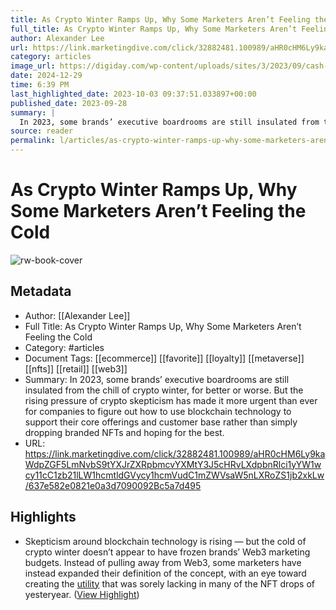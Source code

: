 ```yaml
---
title: As Crypto Winter Ramps Up, Why Some Marketers Aren’t Feeling the Cold
full_title: As Crypto Winter Ramps Up, Why Some Marketers Aren’t Feeling the Cold
author: Alexander Lee
url: https://link.marketingdive.com/click/32882481.100989/aHR0cHM6Ly9kaWdpZGF5LmNvbS9tYXJrZXRpbmcvYXMtY3J5cHRvLXdpbnRlci1yYW1wcy11cC1zb21lLW1hcmtldGVycy1hcmVudC1mZWVsaW5nLXRoZS1jb2xkLw/637e582e0821e0a3d7090092Bc5a7d495
category: articles
image_url: https://digiday.com/wp-content/uploads/sites/3/2023/09/cash-flow-digiday.jpg
date: 2024-12-29
time: 6:39 PM
last_highlighted_date: 2023-10-03 09:37:51.033897+00:00
published_date: 2023-09-28
summary: |
  In 2023, some brands’ executive boardrooms are still insulated from the chill of crypto winter, for better or worse. But the rising pressure of crypto skepticism has made it more urgent than ever for companies to figure out how to use blockchain technology to support their core offerings and customer base rather than simply dropping branded NFTs and hoping for the best.
source: reader
permalink: l/articles/as-crypto-winter-ramps-up-why-some-marketers-aren-t-feeling-the-cold
---
```

# As Crypto Winter Ramps Up, Why Some Marketers Aren’t Feeling the Cold

![rw-book-cover](https://digiday.com/wp-content/uploads/sites/3/2023/09/cash-flow-digiday.jpg)

## Metadata
- Author: [[Alexander Lee]]
- Full Title: As Crypto Winter Ramps Up, Why Some Marketers Aren’t Feeling the Cold
- Category: #articles
- Document Tags: [[ecommerce]] [[favorite]] [[loyalty]] [[metaverse]] [[nfts]] [[retail]] [[web3]] 
- Summary: In 2023, some brands’ executive boardrooms are still insulated from the chill of crypto winter, for better or worse. But the rising pressure of crypto skepticism has made it more urgent than ever for companies to figure out how to use blockchain technology to support their core offerings and customer base rather than simply dropping branded NFTs and hoping for the best.
- URL: https://link.marketingdive.com/click/32882481.100989/aHR0cHM6Ly9kaWdpZGF5LmNvbS9tYXJrZXRpbmcvYXMtY3J5cHRvLXdpbnRlci1yYW1wcy11cC1zb21lLW1hcmtldGVycy1hcmVudC1mZWVsaW5nLXRoZS1jb2xkLw/637e582e0821e0a3d7090092Bc5a7d495

## Highlights
- Skepticism around blockchain technology is rising — but the cold of crypto winter doesn’t appear to have frozen brands’ Web3 marketing budgets. Instead of pulling away from Web3, some marketers have instead expanded their definition of the concept, with an eye toward creating the [utility](https://digiday.com/marketing/utility-versus-speculation-why-brands-want-to-make-nfts-useful-rather-than-profitable-amid-the-crypto-downturn/) that was sorely lacking in many of the NFT drops of yesteryear. ([View Highlight](https://read.readwise.io/read/01hbted90y9jqmxkwnpgpfkjgz))


